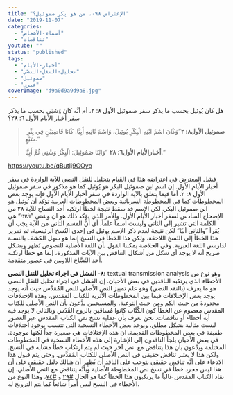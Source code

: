 ```yaml
---
title: "الإعتراض ٠٩٨، من هو بِكر صموئيل؟"
date: "2019-11-07"
categories: 
  - "أسماء-الأشخاص"
  - "تناقضات"
youtube: ""
status: "published"
tags: 
  - "أخبار-الأيام"
  - "تحليل-النقل-النصّي"
  - "صموئيل"
  - "عبري"
coverImage: "d9a0d9a9d9a8.jpg"
---
```


هل كان يُوئيل بحسب ما يذكر سفر صموئيل الأول ٨: ٢، أم أنَّه كان وَشنِي بحسب ما يذكر سفر أخبار الأيام الأول ٦: ٢٨؟

>  **صموئيل الأول٨: ٢**”وَكَانَ اسْمُ ابْنِهِ الْبِكْرِ يُوئِيلَ، وَاسْمُ ثَانِيهِ أَبِيَّا. كَانَا قَاضِيَيْنِ فِي بِئْرِ سَبْعٍ.“
> 
> **أخبارالأيام الأول٦: ٢٨** ”وَابْنَا صَمُوئِيلَ: الْبِكْرُ وَشْنِي ثُمَّ أَبِيَّا.“

https://youtu.be/qButIj9GOyo

فشل المعترض في اعتراضه هذا في القيام بتحليل للنقل النصي للآية الواردة في سفر أخبار الأيام الأول. إن اسم ابن صموئيل البكر هو يُوئيل كما هو مذكور في سفر صموئيل الأول ٨: ٢. أما فيما يتعلق بالآية الواردة في سفر أخبار الأيام الأول فإنه يوجد بعض المخطوطات كما في المخطوطة السريانية وبعض المخطوطات العربية تؤكد أن يُوئيل هو ابن صموئيل البكر. لكن الإسم قد سقط نتيجة لخطأ ارتكبه أحد النساخ للآية ٢٨ من الإصحاح السادس لسفر أخبار الأيام الأول. والأمر الذي يؤكد ذلك هو ان وشني ”ושׁני“ هي الكلمة التي تشير إلى الثاني وليست اسماً علماً، أي أنَّ القسم الثاني من الآية يجب أن يُقرأ ”والثاني أبيّا“ لكن نتيجة لعدم ذكر الإسم يوئيل في إحدى النُسخ الرئيسية، تم تمرير هذا الخطأ إلى النُسخ اللاحقة، ولكن هذا الخطأ في النسخ إنما هو سهل الكشف بالنسبة لدارسي اللغة العبرية. وفي الخلاصة يمكننا القول بأن اللغة الأصلية للنصوص تُظهر وبشكل صريح أنه لا يوجد أي شكل من أشكال التناقض بين الآيات المذكورة، إنما هو خطأ ارتكبه أحد النُسَّاخ اللاويين في عصور متقدمة.

**٨- الفشل في اجراء تحليل للنقل النصي:** textual transmission analysis وهو نوع من الأخطاء الذي يرتكبه الناقدين في بعض الأحيان. إن الفشل في اجراء تحليل للنقل النصي هو ما يعرف (بالنقد النصي) وهو علم تمييز النص الأصلي للنص المُقدَّس حيث أنه يوجد يوجد بعض الإختلافات فيما بين المخطوطات الأثرية للكتاب المقدس، وهذه الإحتلافات محدودة من حيث الكم ومن حيث النوعية. والمسيحيين يدَّعون بأن النص الأصلي للكتاب المقدس معصوم عن الخطأ كون الكُتَّاب كانوا مُساقين بالروح القُدُس وبالتالي لا يوجد فيه أية أخطاء أو تناقضات. نحن نعرف بأن عملية نسخ نص الكتاب المقدس عبر العصور ليست مثالية بشكل مطلق، ويوجد بعض الأخطاء النسخية التي تتسبب بوجود اختلافات طفيفة في بعض المخطوطات القديمة. ان هذه الإختلافات هي صغيرة جداً لكنها موجودة. في بعض الأحيان يلجأ الناقدون إلى الإشارة إلى هذه الأخطاء النسخية في المخطوطات المختلفة ويدَّعون بأن هذا يتناقض مع  نص آخر حيث لم يتم ارتكاب خطأ مشابه في النسخ. ولكن هذا لا يعتبر تناقض حقيقي في النص الأصلي للكتاب المُقدَّس. وحتى يتم قبول هذا الادعاء على أنَّه تناقض حقيقي يتوجب على الناقد أن يُظهِر أن هنالك دليل حقيقي على أن هذا ليس مجرد خطأ في نسخ نص المخطوطة الأصلية وبأنَّه يتناقض مع النص الأصلي. إن نقاد الكتاب المقدس غالباً ما يرتكبون هذا الخطأ كما هو الحال [#٢٩](https://reasonofhope.com/2019/03/20/objection029/) و [#٧٤](https://reasonofhope.com/2019/07/03/objection074/)، وهذا النوع من الأخطاء في النسخ ليس أمراً شائعاً كما يتم الترويج له.
